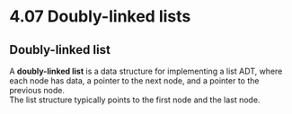 # 4.07 Doubly-linked lists

## Doubly-linked list
A **doubly-linked list** is a data structure for implementing a list ADT, where each node has data, a pointer to the next node, and a pointer to the previous node.   
The list structure typically points to the first node and the last node.    
